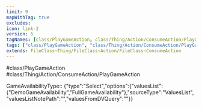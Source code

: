 ```yaml
---
limit: 9
mapWithTag: true
excludes:
icon: link-2
version: 5
tagNames: [class/PlayGameAction, class/Thing/Action/ConsumeAction/PlayGameAction, schema-org/PlayGameAction]
tags: ["class/PlayGameAction", "class/Thing/Action/ConsumeAction/PlayGameAction"]
extends: FileClass~Thing/FileClass~Action/FileClass~ConsumeAction
---
```


#class/PlayGameAction
#class/Thing/Action/ConsumeAction/PlayGameAction

GameAvailabilityType:: {"type":"Select","options":{"valuesList":{"DemoGameAvailability","FullGameAvailability"},"sourceType":"ValuesList","valuesListNotePath":"","valuesFromDVQuery":""}}
